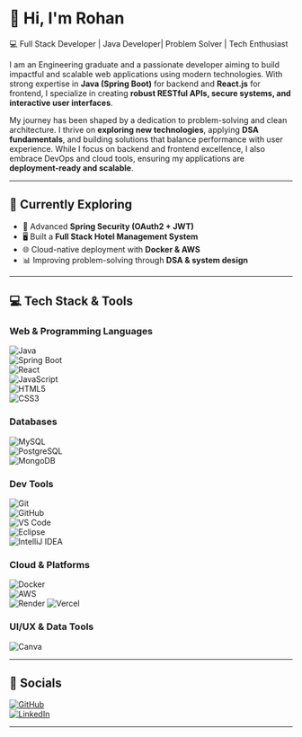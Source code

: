 # 👋 Hi, I'm Rohan  
💻 Full Stack Developer | Java Developer| Problem Solver | Tech Enthusiast  

I am an Engineering graduate and a passionate developer aiming to build impactful and scalable web applications using modern technologies. With strong expertise in **Java (Spring Boot)** for backend and **React.js** for frontend, I specialize in creating **robust RESTful APIs, secure systems, and interactive user interfaces**.  

My journey has been shaped by a dedication to problem-solving and clean architecture. I thrive on **exploring new technologies**, applying **DSA fundamentals**, and building solutions that balance performance with user experience. While I focus on backend and frontend excellence, I also embrace DevOps and cloud tools, ensuring my applications are **deployment-ready and scalable**.   

---

## 🚀 Currently Exploring
- 🔧 Advanced **Spring Security (OAuth2 + JWT)**
- 🖥️ Built a **Full Stack Hotel Management System**
- 🌐 Cloud-native deployment with **Docker & AWS**
- 📊 Improving problem-solving through **DSA & system design**

---

## 💻 Tech Stack & Tools  

### Web & Programming Languages  
![Java](https://img.shields.io/badge/Java-ED8B00?style=for-the-badge&logo=openjdk&logoColor=white)  
![Spring Boot](https://img.shields.io/badge/Spring%20Boot-6DB33F?style=for-the-badge&logo=springboot&logoColor=white)  
![React](https://img.shields.io/badge/React-20232A?style=for-the-badge&logo=react&logoColor=61DAFB)  
![JavaScript](https://img.shields.io/badge/JavaScript-F7DF1E?style=for-the-badge&logo=javascript&logoColor=black)  
![HTML5](https://img.shields.io/badge/HTML5-E34F26?style=for-the-badge&logo=html5&logoColor=white)  
![CSS3](https://img.shields.io/badge/CSS3-1572B6?style=for-the-badge&logo=css3&logoColor=white)  

### Databases  
![MySQL](https://img.shields.io/badge/MySQL-005C84?style=for-the-badge&logo=mysql&logoColor=white)  
![PostgreSQL](https://img.shields.io/badge/PostgreSQL-316192?style=for-the-badge&logo=postgresql&logoColor=white)  
![MongoDB](https://img.shields.io/badge/MongoDB-4EA94B?style=for-the-badge&logo=mongodb&logoColor=white)  

### Dev Tools  
![Git](https://img.shields.io/badge/Git-F05032?style=for-the-badge&logo=git&logoColor=white)  
![GitHub](https://img.shields.io/badge/GitHub-100000?style=for-the-badge&logo=github&logoColor=white)  
![VS Code](https://img.shields.io/badge/VS%20Code-0078d7?style=for-the-badge&logo=visualstudio&logoColor=white)  
![Eclipse](https://img.shields.io/badge/Eclipse-2C2255?style=for-the-badge&logo=eclipse&logoColor=white)  
![IntelliJ IDEA](https://img.shields.io/badge/IntelliJ-000000?style=for-the-badge&logo=intellij-idea&logoColor=white)  

### Cloud & Platforms  
![Docker](https://img.shields.io/badge/Docker-2496ED?style=for-the-badge&logo=docker&logoColor=white)  
![AWS](https://img.shields.io/badge/AWS-232F3E?style=for-the-badge&logo=amazon-aws&logoColor=white)  
![Render](https://img.shields.io/badge/Render-46E3B7?style=for-the-badge&logo=render&logoColor=black)
![Vercel](https://img.shields.io/badge/Vercel-000000?style=for-the-badge&logo=vercel&logoColor=white)


### UI/UX & Data Tools   
![Canva](https://img.shields.io/badge/Canva-00C4CC?style=for-the-badge&logo=canva&logoColor=white)  

---

## 📱 Socials  
[![GitHub](https://img.shields.io/badge/GitHub-100000?style=for-the-badge&logo=github&logoColor=white)](https://github.com/Rohan07github)  
[![LinkedIn](https://img.shields.io/badge/LinkedIn-0077B5?style=for-the-badge&logo=linkedin&logoColor=white)](https://www.linkedin.com/in/rohanj07)  

---
